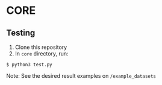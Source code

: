 # CORE

## Testing
1. Clone this repository
2. In `core` directory, run:
```
$ python3 test.py
```

Note: See the desired result examples on `/example_datasets`
